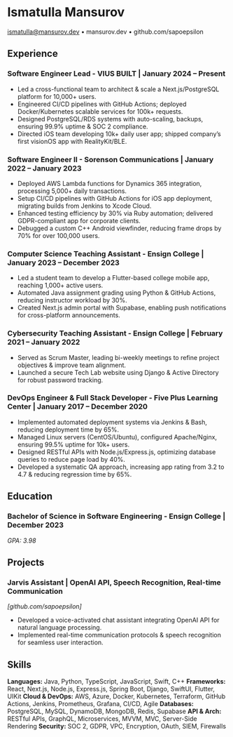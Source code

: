 # Ismatulla Mansurov

ismatulla@mansurov.dev • mansurov.dev • github.com/sapoepsilon

## Experience

### Software Engineer Lead - VIUS BUILT | January 2024 – Present

- Led a cross-functional team to architect & scale a Next.js/PostgreSQL platform for 10,000+ users.
- Engineered CI/CD pipelines with GitHub Actions; deployed Docker/Kubernetes scalable services for 100k+ requests.
- Designed PostgreSQL/RDS systems with auto-scaling, backups, ensuring 99.9% uptime & SOC 2 compliance.
- Directed iOS team developing 10k+ daily user app; shipped company’s first visionOS app with RealityKit/BLE.

### Software Engineer II - Sorenson Communications | January 2022 – January 2023

- Deployed AWS Lambda functions for Dynamics 365 integration, processing 5,000+ daily transactions.
- Setup CI/CD pipelines with GitHub Actions for iOS app deployment, migrating builds from Jenkins to Xcode Cloud.
- Enhanced testing efficiency by 30% via Ruby automation; delivered GDPR-compliant app for corporate clients.
- Debugged a custom C++ Android viewfinder, reducing frame drops by 70% for over 100,000 users.

### Computer Science Teaching Assistant - Ensign College | January 2023 – December 2023

- Led a student team to develop a Flutter-based college mobile app, reaching 1,000+ active users.
- Automated Java assignment grading using Python & GitHub Actions, reducing instructor workload by 30%.
- Created Next.js admin portal with Supabase, enabling push notifications for cross-platform announcements.

### Cybersecurity Teaching Assistant - Ensign College | February 2021 – January 2022

- Served as Scrum Master, leading bi-weekly meetings to refine project objectives & improve team alignment.
- Launched a secure Tech Lab website using Django & Active Directory for robust password tracking.

### DevOps Engineer & Full Stack Developer - Five Plus Learning Center | January 2017 – December 2020

- Implemented automated deployment systems via Jenkins & Bash, reducing deployment time by 65%.
- Managed Linux servers (CentOS/Ubuntu), configured Apache/Nginx, ensuring 99.5% uptime for 10k+ users.
- Designed RESTful APIs with Node.js/Express.js, optimizing database queries to reduce page load by 40%.
- Developed a systematic QA approach, increasing app rating from 3.2 to 4.7 & reducing regression time by 65%.

## Education

### Bachelor of Science in Software Engineering - Ensign College | December 2023
*GPA: 3.98*

## Projects

### Jarvis Assistant | OpenAI API, Speech Recognition, Real-time Communication
*[github.com/sapoepsilon]*

- Developed a voice-activated chat assistant integrating OpenAI API for natural language processing.
- Implemented real-time communication protocols & speech recognition for seamless user interaction.

## Skills

**Languages:** Java, Python, TypeScript, JavaScript, Swift, C++
**Frameworks:** React, Next.js, Node.js, Express.js, Spring Boot, Django, SwiftUI, Flutter, UIKit
**Cloud & DevOps:** AWS, Azure, Docker, Kubernetes, Terraform, GitHub Actions, Jenkins, Prometheus, Grafana, CI/CD, Agile
**Databases:** PostgreSQL, MySQL, DynamoDB, MongoDB, Redis, Supabase
**API & Arch:** RESTful APIs, GraphQL, Microservices, MVVM, MVC, Server-Side Rendering
**Security:** SOC 2, GDPR, VPC, Encryption, OAuth, SIEM, Firewalls